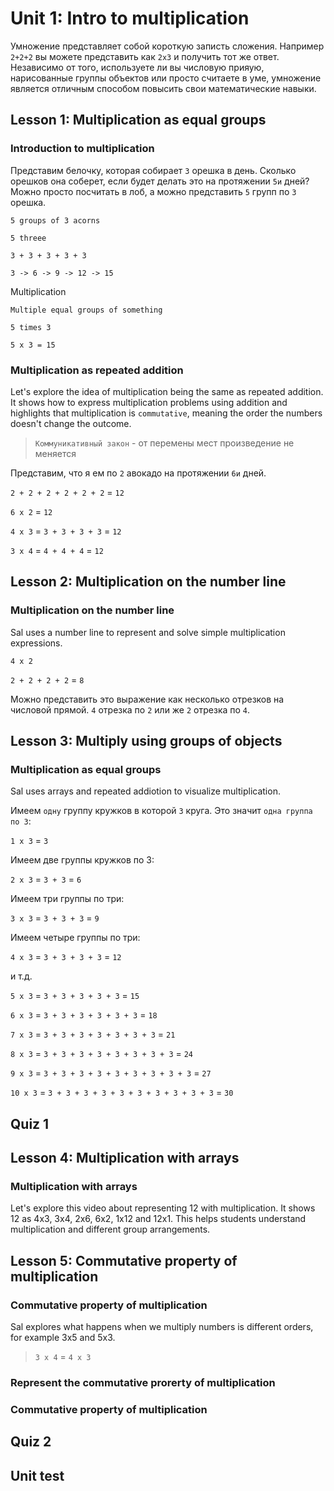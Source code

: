 # Unit 1: Intro to multiplication

Умножение представляет собой короткую записть сложения. Например `2+2+2` вы можете представить как `2x3` и получить тот же ответ. Независимо от того, используете ли вы числовую прияую, нарисованные группы объектов или просто считаете в уме, умножение является отличным способом повысить свои математические навыки.

## Lesson 1: Multiplication as equal groups

### Introduction to multiplication

Представим белочку, которая собирает `3` орешка в день. Сколько орешков она соберет, если будет делать это на протяжении `5и` дней? Можно просто посчитать в лоб, а можно представить `5` групп по `3` орешка.

`5 groups of 3 acorns`

`5 threee`

`3 + 3 + 3 + 3 + 3`

`3 -> 6 -> 9 -> 12 -> 15`

Multiplication

`Multiple equal groups of something`

`5 times 3`

`5 x 3 = 15`

### Multiplication as repeated addition

Let's explore the idea of multiplication being the same as repeated addition. It shows how to express multiplication problems using addition and highlights that multiplication is `commutative`, meaning the order the numbers doesn't change the outcome.

> `Коммуникативный закон` - от перемены мест произведение не меняется

Представим, что я ем по `2` авокадо на протяжении `6и` дней. 

`2 + 2 + 2 + 2 + 2 + 2` = `12`

`6 x 2` = `12`

`4 x 3` = `3 + 3 + 3 + 3` = `12`

`3 x 4` = `4 + 4 + 4` = `12`

## Lesson 2: Multiplication on the number line

### Multiplication on the number line

Sal uses a number line to represent and solve simple multiplication expressions.

`4 x 2` 

`2 + 2 + 2 + 2` = `8`

Можно представить это выражение как несколько отрезков на числовой прямой. `4` отрезка по `2` или же `2` отрезка по `4`.

## Lesson 3: Multiply using groups of objects

### Multiplication as equal groups

Sal uses arrays and repeated addiotion to visualize multiplication.

Имеем `одну` группу кружков в которой `3` круга. Это значит `одна группа по 3`:

`1 x 3` = `3`

Имеем две группы кружков по 3:

`2 x 3` = `3 + 3` = `6`

Имеем три группы по три:

`3 x 3` = `3 + 3 + 3` = `9`

Имеем четыре группы по три:

`4 x 3` = `3 + 3 + 3 + 3` = `12`

и т.д.

`5 x 3` = `3 + 3 + 3 + 3 + 3` = `15`

`6 x 3` = `3 + 3 + 3 + 3 + 3 + 3` = `18`

`7 x 3` = `3 + 3 + 3 + 3 + 3 + 3 + 3` = `21`

`8 x 3` = `3 + 3 + 3 + 3 + 3 + 3 + 3 + 3` = `24`

`9 x 3` = `3 + 3 + 3 + 3 + 3 + 3 + 3 + 3 + 3` = `27`

`10 x 3` = `3 + 3 + 3 + 3 + 3 + 3 + 3 + 3 + 3 + 3` = `30`

## Quiz 1

## Lesson 4: Multiplication with arrays

### Multiplication with arrays

Let's explore this video about representing 12 with multiplication. It shows 12 as 4x3, 3x4, 2x6, 6x2, 1x12 and 12x1. This helps students understand multiplication and different group arrangements.

## Lesson 5: Commutative property of multiplication

### Commutative property of multiplication

Sal explores what happens when we multiply numbers is different orders, for example 3x5 and 5x3.

> `3 x 4` = `4 x 3`

### Represent the commutative prorerty of multiplication

### Commutative property of multiplication

## Quiz 2

## Unit test